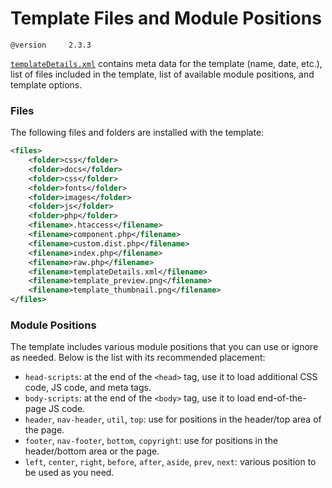 # Template Files and Module Positions

`@version     2.3.3`

[`templateDetails.xml`](../templateDetails.xml) contains meta data for the template (name, date, etc.), list of files included in the template, list of available module positions, and template options.

### Files

The following files and folders are installed with the template:

```xml
<files>
	<folder>css</folder>
	<folder>docs</folder>
	<folder>css</folder>
	<folder>fonts</folder>
	<folder>images</folder>
	<folder>js</folder>
	<folder>php</folder>
	<filename>.htaccess</filename>
	<filename>component.php</filename>
	<filename>custom.dist.php</filename>
	<filename>index.php</filename>
	<filename>raw.php</filename>
	<filename>templateDetails.xml</filename>
	<filename>template_preview.png</filename>
	<filename>template_thumbnail.png</filename>
</files>
```

### Module Positions

The template includes various module positions that you can use or ignore as needed. Below is the list with its recommended placement:

  * `head-scripts`: at the end of the `<head>` tag, use it to load additional CSS code, JS code, and meta tags.
  * `body-scripts`: at the end of the `<body>` tag, use it to load end-of-the-page JS code.
  * `header`, `nav-header`, `util`, `top`: use for positions in the header/top area of the page.
  * `footer`, `nav-footer`, `bottom`, `copyright`: use for positions in the header/bottom area or the page.
  * `left`, `center`, `right`, `before`, `after`, `aside`, `prev`, `next`: various position to be used as you need.
